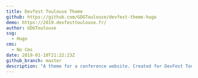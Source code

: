 ```yaml
---
title: Devfest Toulouse Theme
github: https://github.com/GDGToulouse/devfest-theme-hugo
demo: https://2019.devfesttoulouse.fr/
author: GDGToulouse
ssg:
  - Hugo
cms:
  - No Cms
date: 2019-01-10T21:22:23Z
github_branch: master
description: "A theme for a conference website. Created for DevFest Toulouse 2019"
---
```

